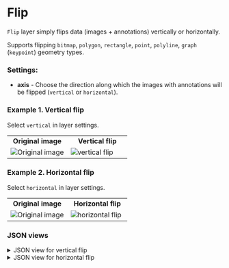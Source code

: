 # Flip

`Flip` layer simply flips data (images + annotations) vertically or horizontally.

Supports flipping `bitmap`, `polygon`, `rectangle`, `point`, `polyline`, `graph` (`keypoint`) geometry types.

### Settings:

- **axis** - Choose the direction along which the images with annotations will be flipped (`vertical` or `horizontal`).

### Example 1. Vertical flip

Select `vertical` in layer settings.

<table>
<tr>
<td style="text-align:center; width:50%"><strong>Original image</strong></td>
<td style="text-align:center; width:50%"><strong>Vertical flip</strong></td>
</tr>
<tr>
<td> <img src="https://github.com/supervisely-ecosystem/ml-nodes/assets/79905215/0edfa43f-84b2-4f3a-83da-0d34f0c6976e" alt="Original image" /> </td>
<td> <img src="https://github.com/supervisely-ecosystem/ml-nodes/assets/79905215/e901ac5a-156b-46bd-9050-539954221d44" alt="vertical flip" /> </td>
</tr>
</table>

### Example 2. Horizontal flip

Select `horizontal` in layer settings.

<table>
<tr>
<td style="text-align:center; width:50%"><strong>Original image</strong></td>
<td style="text-align:center; width:50%"><strong>Horizontal flip</strong></td>
</tr>
<tr>
<td> <img src="https://github.com/supervisely-ecosystem/ml-nodes/assets/79905215/a7e76acb-bc94-492b-aff5-2f19b3e9ecb4" alt="Original image" /> </td>
<td> <img src="https://github.com/supervisely-ecosystem/ml-nodes/assets/79905215/67ac9ff5-b9da-459c-8fca-fc9037fc2095" alt="horizontal flip " /> </td>
</tr>
</table>

### JSON views

<details>
  <summary>JSON view for vertical flip</summary>
<pre>
{
  "action": "flip",
  "src": ["$data1"],
  "dst": "$data2",
  "settings": {
    "axis": "vertical"
  }
}
</pre>
</details>

<details>
  <summary>JSON view for horizontal flip</summary>
<pre>
{
  "action": "flip",
  "src": ["$data1"],
  "dst": "$data2",
  "settings": {
    "axis": "horizontal"
  }
}
</pre>
</details>
